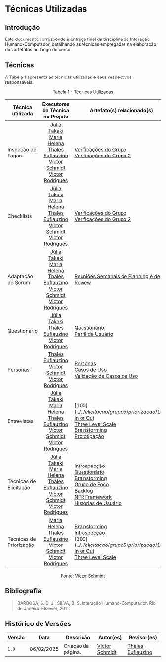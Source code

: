 # Técnicas Utilizadas

## Introdução  

Este documento corresponde à entrega final da disciplina de Interação Humano-Computador, detalhando as técnicas empregadas na elaboração dos artefatos ao longo do curso.  

## Técnicas  

A Tabela 1 apresenta as técnicas utilizadas e seus respectivos responsáveis.

<center>

Tabela 1 - Técnicas Utilizadas

|Técnica utilizada|Executores da Técnica no Projeto|Artefato(s) relacionado(s)|
|-----------------|:-----------:|--------------------|
|Inspeção de Fagan| [Júlia Takaki](https://github.com/juliatakaki) <br> [Maria Helena](https://github.com/MariaCHelena) <br> [Thales Euflauzino](https://github.com/thaleseuflauzino) <br> [Víctor Schmidt](https://github.com/moonshinerd) <br> [Victor Rodrigues](https://github.com/ViictorHugoo)| [Verificações do Grupo](../../verificacao/grupo5/entrega1/planej2-e1)<br> [Verificações do Grupo 2](../../verificacao/grupo6/entrega1/planej2-e1) |
|Checklists| [Júlia Takaki](https://github.com/juliatakaki) <br> [Maria Helena](https://github.com/MariaCHelena) <br> [Thales Euflauzino](https://github.com/thaleseuflauzino) <br> [Víctor Schmidt](https://github.com/moonshinerd) <br> [Victor Rodrigues](https://github.com/ViictorHugoo) | [Verificações do Grupo](../../verificacao/grupo5/entrega1/planej2-e1)<br> [Verificações do Grupo 2](../../verificacao/grupo6/entrega1/planej2-e1) |
|Adaptação do Scrum| [Júlia Takaki](https://github.com/juliatakaki) <br> [Maria Helena](https://github.com/MariaCHelena) <br> [Thales Euflauzino](https://github.com/thaleseuflauzino) <br> [Víctor Schmidt](https://github.com/moonshinerd) <br> [Victor Rodrigues](https://github.com/ViictorHugoo) |[Reuniões Semanais de Planning e de Review](../../Atas/ata01)|
|Questionário| [Júlia Takaki](https://github.com/juliatakaki) <br> [Thales Euflauzino](https://github.com/thaleseuflauzino) <br> [Victor Rodrigues](https://github.com/ViictorHugoo) |[Questionário](../../elicitacao/grupo5/definicao-perfil_de_usuario/questionario) <br> [Perfil de Usuário](../../elicitacao/grupo5/definicao-perfil_de_usuario/perfil-usuario) |
|Personas| [Thales Euflauzino](https://github.com/thaleseuflauzino) <br> [Víctor Schmidt](https://github.com/moonshinerd) <br> [Victor Rodrigues](https://github.com/ViictorHugoo) | [Personas](../../elicitacao/grupo5/personas) <br> [Casos de Uso](../../modelagem-pt1/casos-de-uso) <br> [Validação de Casos de Uso](../../modelagem-pt1/validacaoCasodeUso) |
|Entrevistas| [Júlia Takaki](https://github.com/juliatakaki) <br> [Maria Helena](https://github.com/MariaCHelena) <br> [Thales Euflauzino](https://github.com/thaleseuflauzino) <br> [Víctor Schmidt](https://github.com/moonshinerd) <br> [Victor Rodrigues](https://github.com/ViictorHugoo) | [100$](../../elicitacao/grupo5/priorizacao/100$) <br> [In or Out](../elicitacao/grupo5/priorizacao/inorout.md) <br> [Three Level Scale](../../elicitacao/grupo5/priorizacao/threelevelscale) <br> [Brainstorming](../../elicitacao/grupo5/brainstorm) <br> [Prototipação](../../validacao/modelo) |
|Técnicas de Elicitação | [Júlia Takaki](https://github.com/juliatakaki) <br> [Maria Helena](https://github.com/MariaCHelena) <br> [Thales Euflauzino](https://github.com/thaleseuflauzino) <br> [Víctor Schmidt](https://github.com/moonshinerd) <br> [Victor Rodrigues](https://github.com/ViictorHugoo) | [Introspecção](../../elicitacao/grupo5/introspeccao) <br> [Questionário](../../elicitacao/grupo5/definicao-perfil_de_usuario/questionario) <br> [Brainstorming](../../elicitacao/grupo5/brainstorm) <br> [Grupo de Foco](../../elicitacao/grupo5/grupo-de-foco) <br> [Backlog](../../modelagem-pt2/backlog) <br> [NFR Framework](../../modelagem-pt2/nfr_framework) <br> [Histórias de Usuário](../../modelagem-pt2/userstories) |
|Técnicas de Priorização| [Maria Helena](https://github.com/MariaCHelena) <br> [Thales Euflauzino](https://github.com/thaleseuflauzino) <br> [Víctor Schmidt](https://github.com/moonshinerd) <br> [Victor Rodrigues](https://github.com/ViictorHugoo) | [Brainstorming](../../elicitacao/grupo5/brainstorm) <br> [Introspecção](../../elicitacao/grupo5/introspeccao) <br> [100$](../../elicitacao/grupo5/priorizacao/100$) <br> [In or Out](../elicitacao/grupo5/priorizacao/inorout.md) <br> [Three Level Scale](../../elicitacao/grupo5/priorizacao/threelevelscale) |


Fonte: [Víctor Schmidt](https://github.com/moonshinerd)

</center>

## Bibliografia

> BARBOSA, S. D. J.; SILVA, B. S. Interação Humano-Computador. Rio de Janeiro: Elsevier, 2011.

## Histórico de Versões

| Versão | Data       | Descrição          | Autor(es)                                        | Revisor(es)                                    |
| ------ | ---------- | ------------------ | ------------------------------------------------ | ---------------------------------------------- |
| `1.0`  | 06/02/2025 | Criação da página. | [Víctor Schmidt](https://github.com/moonshinerd) |  [Thales Euflauzino](https://github.com/thaleseuflauzino) |
